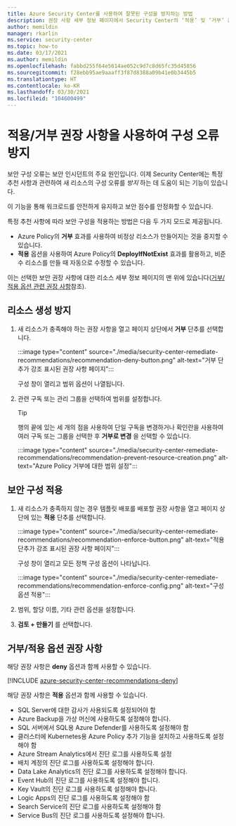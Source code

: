 ```yaml
---
title: Azure Security Center를 사용하여 잘못된 구성을 방지하는 방법
description: 권장 사항 세부 정보 페이지에서 Security Center의 ‘적용’ 및 ‘거부’ 옵션을 사용하는 방법에 대한 정보
author: memildin
manager: rkarlin
ms.service: security-center
ms.topic: how-to
ms.date: 03/17/2021
ms.author: memildin
ms.openlocfilehash: fabbd255f64e5614ae052c9d7c8d65fc35d45856
ms.sourcegitcommit: f28ebb95ae9aaaff3f87d8388a09b41e0b3445b5
ms.translationtype: HT
ms.contentlocale: ko-KR
ms.lasthandoff: 03/30/2021
ms.locfileid: "104600499"
---
```

# <a name="prevent-misconfigurations-with-enforcedeny-recommendations"></a>적용/거부 권장 사항을 사용하여 구성 오류 방지

보안 구성 오류는 보안 인시던트의 주요 원인입니다. 이제 Security Center에는 특정 추천 사항과 관련하여 새 리소스의 구성 오류를 *방지* 하는 데 도움이 되는 기능이 있습니다. 

이 기능을 통해 워크로드를 안전하게 유지하고 보안 점수를 안정화할 수 있습니다.

특정 추천 사항에 따라 보안 구성을 적용하는 방법은 다음 두 가지 모드로 제공됩니다.

- Azure Policy의 **거부** 효과를 사용하여 비정상 리소스가 만들어지는 것을 중지할 수 있습니다.
- **적용** 옵션을 사용하여 Azure Policy의 **DeployIfNotExist** 효과를 활용하고, 비준수 리소스를 만들 때 자동으로 수정할 수 있습니다.

이는 선택한 보안 권장 사항에 대한 리소스 세부 정보 페이지의 맨 위에 있습니다([거부/적용 옵션 관련 권장 사항](#recommendations-with-denyenforce-options)참조).

## <a name="prevent-resource-creation"></a>리소스 생성 방지

1. 새 리소스가 충족해야 하는 권장 사항을 열고 페이지 상단에서 **거부** 단추를 선택합니다.

    :::image type="content" source="./media/security-center-remediate-recommendations/recommendation-deny-button.png" alt-text="거부 단추가 강조 표시된 권장 사항 페이지":::

    구성 창이 열리고 범위 옵션이 나열됩니다. 

1. 관련 구독 또는 관리 그룹을 선택하여 범위를 설정합니다.

    > [!TIP]
    > 행의 끝에 있는 세 개의 점을 사용하여 단일 구독을 변경하거나 확인란을 사용하여 여러 구독 또는 그룹을 선택한 후 **거부로 변경** 을 선택할 수 있습니다.

    :::image type="content" source="./media/security-center-remediate-recommendations/recommendation-prevent-resource-creation.png" alt-text="Azure Policy 거부에 대한 범위 설정":::


## <a name="enforce-a-secure-configuration"></a>보안 구성 적용

1. 새 리소스가 충족하지 않는 경우 템플릿 배포를 배포할 권장 사항을 열고 페이지 상단에 있는 **적용** 단추를 선택합니다.

    :::image type="content" source="./media/security-center-remediate-recommendations/recommendation-enforce-button.png" alt-text="적용 단추가 강조 표시된 권장 사항 페이지":::

    구성 창이 열리고 모든 정책 구성 옵션이 나타납니다. 

    :::image type="content" source="./media/security-center-remediate-recommendations/recommendation-enforce-config.png" alt-text="구성 옵션 적용":::

1. 범위, 할당 이름, 기타 관련 옵션을 설정합니다.

1. **검토 + 만들기** 를 선택합니다.

## <a name="recommendations-with-denyenforce-options"></a>거부/적용 옵션 권장 사항

해당 권장 사항은 **deny** 옵션과 함께 사용할 수 있습니다.

[!INCLUDE [azure-security-center-recommendations-deny](../../includes/asc/recommendations-with-deny.md)]

해당 권장 사항은 **적용** 옵션과 함께 사용할 수 있습니다.

- SQL Server에 대한 감사가 사용되도록 설정되어야 함
- Azure Backup을 가상 머신에 사용하도록 설정해야 합니다.
- SQL 서버에서 SQL용 Azure Defender를 사용하도록 설정해야 함
- 클러스터에 Kubernetes용 Azure Policy 추가 기능을 설치하고 사용하도록 설정해야 함
- Azure Stream Analytics에서 진단 로그를 사용하도록 설정
- 배치 계정의 진단 로그를 사용하도록 설정해야 합니다.
- Data Lake Analytics의 진단 로그를 사용하도록 설정해야 합니다.
- Event Hub의 진단 로그를 사용하도록 설정해야 합니다.
- Key Vault의 진단 로그를 사용하도록 설정해야 합니다.
- Logic Apps의 진단 로그를 사용하도록 설정해야 함
- Search Service의 진단 로그를 사용하도록 설정해야 함
- Service Bus의 진단 로그를 사용하도록 설정해야 합니다.
